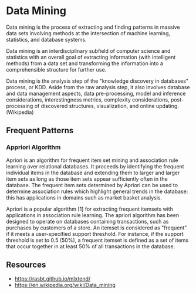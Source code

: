 # Data Mining

Data mining is the process of extracting and finding patterns in massive data sets involving methods at the intersection of machine learning, statistics, and database systems.

Data mining is an interdisciplinary subfield of computer science and statistics with an overall goal of extracting information (with intelligent methods) from a data set and transforming the information into a comprehensible structure for further use.

Data mining is the analysis step of the "knowledge discovery in databases" process, or KDD. Aside from the raw analysis step, it also involves database and data management aspects, data pre-processing, model and inference considerations, interestingness metrics, complexity considerations, post-processing of discovered structures, visualization, and online updating. (Wikipedia)

## Frequent Patterns

### Appriori Algorithm

Apriori is an algorithm for frequent item set mining and association rule learning over relational databases. It proceeds by identifying the frequent individual items in the database and extending them to larger and larger item sets as long as those item sets appear sufficiently often in the database. The frequent item sets determined by Apriori can be used to determine association rules which highlight general trends in the database: this has applications in domains such as market basket analysis. 

Apriori is a popular algorithm [1] for extracting frequent itemsets with applications in association rule learning. The apriori algorithm has been designed to operate on databases containing transactions, such as purchases by customers of a store. An itemset is considered as "frequent" if it meets a user-specified support threshold. For instance, if the support threshold is set to 0.5 (50%), a frequent itemset is defined as a set of items that occur together in at least 50% of all transactions in the database.

## Resources
- https://rasbt.github.io/mlxtend/
- https://en.wikipedia.org/wiki/Data_mining